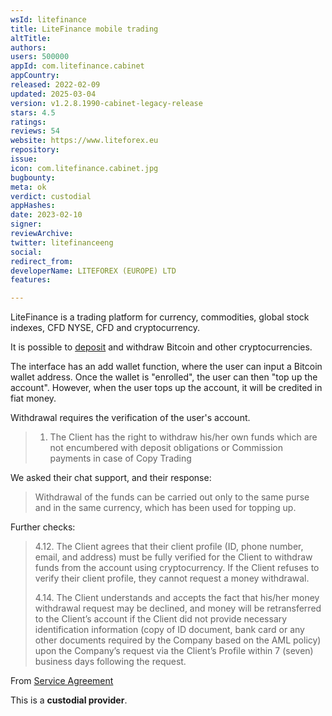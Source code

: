 ```yaml
---
wsId: litefinance
title: LiteFinance mobile trading
altTitle: 
authors: 
users: 500000
appId: com.litefinance.cabinet
appCountry: 
released: 2022-02-09
updated: 2025-03-04
version: v1.2.8.1990-cabinet-legacy-release
stars: 4.5
ratings: 
reviews: 54
website: https://www.liteforex.eu
repository: 
issue: 
icon: com.litefinance.cabinet.jpg
bugbounty: 
meta: ok
verdict: custodial
appHashes: 
date: 2023-02-10
signer: 
reviewArchive: 
twitter: litefinanceeng
social: 
redirect_from: 
developerName: LITEFOREX (EUROPE) LTD
features: 

---
```


LiteFinance is a trading platform for currency, commodities, global stock indexes, CFD NYSE, CFD and cryptocurrency.

It is possible to [deposit](https://www.litefinance.org/trading/payment-method/cryptocurrency/) and withdraw Bitcoin and other cryptocurrencies.

The interface has an add wallet function, where the user can input a Bitcoin wallet address. Once the wallet is "enrolled", the user can then "top up the account". However, when the user tops up the account, it will be credited in fiat money. 

Withdrawal requires the verification of the user's account. 

> 1. The Client has the right to withdraw his/her own funds which are not encumbered with deposit obligations or Commission payments in case of Copy Trading

We asked their chat support, and their response: 

> Withdrawal of the funds can be carried out only to the same purse and in the same currency, which has been used for topping up.

Further checks: 

> 4.12. The Client agrees that their client profile (ID, phone number, email, and address) must be fully verified for the Client to withdraw funds from the account using cryptocurrency. If the Client refuses to verify their client profile, they cannot request a money withdrawal.
> 
> 4.14. The Client understands and accepts the fact that his/her money withdrawal request may be declined, and money will be retransferred to the Client’s account if the Client did not provide necessary identification information (copy of ID document, bank card or any other documents required by the Company based on the AML policy) upon the Company’s request via the Client’s Profile within 7 (seven) business days following the request.

From [Service Agreement](https://www.litefinance.org/uploads/documents/pdf-litefinance/litefinance-client-agreement-en.pdf)

This is a **custodial provider**.


